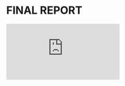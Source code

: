 # FINAL REPORT
![report](https://github.com/LOGESHWARANS389/M1_RetailBillingSystem_Application/blob/main/5_Report/report.pdf)
